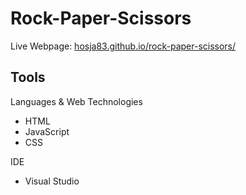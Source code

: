 # Rock-Paper-Scissors
Live Webpage: [hosja83.github.io/rock-paper-scissors/](https://hosja83.github.io/rock-paper-scissors/)

## Tools
Languages & Web Technologies
- HTML
- JavaScript
- CSS

IDE
- Visual Studio
